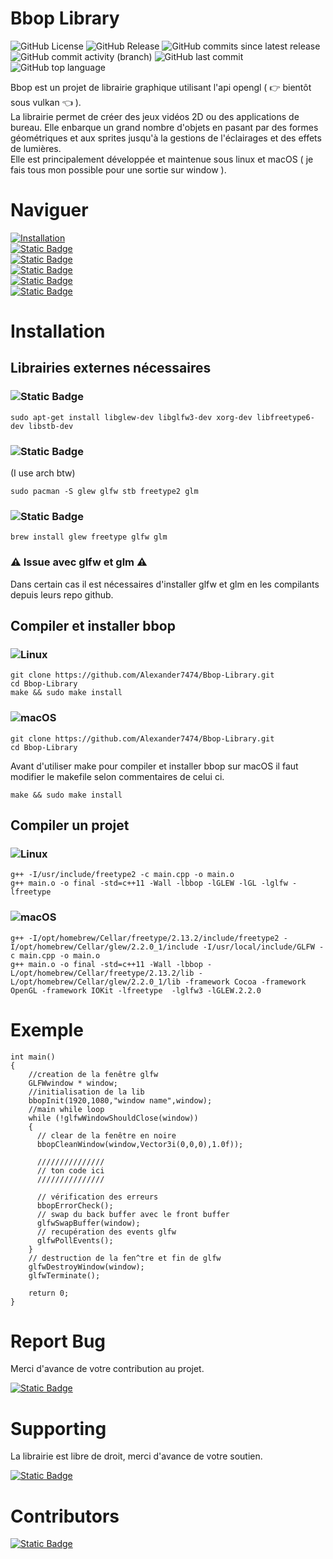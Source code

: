 # Bbop Library

![GitHub License](https://img.shields.io/github/license/Alexander7474/Bbop-Library)
![GitHub Release](https://img.shields.io/github/v/release/Alexander7474/Bbop-Library?include_prereleases&color=pink)
![GitHub commits since latest release](https://img.shields.io/github/commits-since/Alexander7474/Bbop-Library/latest?color=green)
![GitHub commit activity (branch)](https://img.shields.io/github/commit-activity/t/Alexander7474/Bbop-Library/main)
![GitHub last commit](https://img.shields.io/github/last-commit/Alexander7474/Bbop-Library?link=https%3A%2F%2Fgithub.com%2FAlexander7474%2FBbop-Library%2Fcommits%2Fmain%2F)
![GitHub top language](https://img.shields.io/github/languages/top/Alexander7474/Bbop-Library?logo=c%2B%2B&logoColor=red&color=red)

Bbop est un projet de librairie graphique utilisant l'api opengl ( :point_right: bientôt sous vulkan :point_left: ).   
La librairie permet de créer des jeux vidéos 2D ou des applications de bureau. Elle enbarque un grand nombre d'objets en pasant par des formes géométriques et aux sprites jusqu'à la gestions de l'éclairages et des effets de lumières.   
Elle est principalement développée et maintenue sous linux et macOS ( je fais tous mon possible pour une sortie sur window ).   

# Naviguer

[![Installation](https://img.shields.io/badge/Installation-lightgreen?style=for-the-badge)](#installation)   
[![Static Badge](https://img.shields.io/badge/Documentation-lightblue?style=for-the-badge)](https://alexander7474.github.io/bbop-web-docs/)   
[![Static Badge](https://img.shields.io/badge/Exemple_code-lightyellow?style=for-the-badge)](https://alexander7474.github.io/bbop-web-docs/)   
[![Static Badge](https://img.shields.io/badge/Report_Bug-red?style=for-the-badge&logoColor=red)](#report-bug)   
[![Static Badge](https://img.shields.io/badge/Support-purple?style=for-the-badge)](#supporting)   
[![Static Badge](https://img.shields.io/badge/Contributors-yellow?style=for-the-badge)](#contributors)   

# Installation  

## Librairies externes nécessaires

### ![Static Badge](https://img.shields.io/badge/Debian-Packages-grey?style=for-the-badge&logo=debian&labelColor=D70A53)

```
sudo apt-get install libglew-dev libglfw3-dev xorg-dev libfreetype6-dev libstb-dev 
```

### ![Static Badge](https://img.shields.io/badge/Arch_Linux-Packages-grey?style=for-the-badge&logo=arch-linux&logoColor=fff&labelColor=1793D1) 

(I use arch btw)

```
sudo pacman -S glew glfw stb freetype2 glm
```

### ![Static Badge](https://img.shields.io/badge/mac_os-Packages-grey?style=for-the-badge&logo=macos&logoColor=F0F0F0&labelColor=black)

```
brew install glew freetype glfw glm
```

### :warning: Issue avec glfw et glm :warning:

Dans certain cas il est nécessaires d'installer glfw et glm en les compilants depuis leurs repo github.

## Compiler et installer bbop

### ![Linux](https://img.shields.io/badge/Linux-FCC624?style=for-the-badge&logo=linux&logoColor=black)
```
git clone https://github.com/Alexander7474/Bbop-Library.git
cd Bbop-Library
make && sudo make install
```

### ![macOS](https://img.shields.io/badge/mac%20os-000000?style=for-the-badge&logo=macos&logoColor=F0F0F0)

```
git clone https://github.com/Alexander7474/Bbop-Library.git
cd Bbop-Library
```

Avant d'utiliser make pour compiler et installer bbop sur macOS il faut modifier le makefile selon commentaires de celui ci.

```
make && sudo make install
```

## Compiler un projet

### ![Linux](https://img.shields.io/badge/Linux-FCC624?style=for-the-badge&logo=linux&logoColor=black)

```
g++ -I/usr/include/freetype2 -c main.cpp -o main.o
g++ main.o -o final -std=c++11 -Wall -lbbop -lGLEW -lGL -lglfw -lfreetype
```

### ![macOS](https://img.shields.io/badge/mac%20os-000000?style=for-the-badge&logo=macos&logoColor=F0F0F0)

```
g++ -I/opt/homebrew/Cellar/freetype/2.13.2/include/freetype2 -I/opt/homebrew/Cellar/glew/2.2.0_1/include -I/usr/local/include/GLFW -c main.cpp -o main.o
g++ main.o -o final -std=c++11 -Wall -lbbop -L/opt/homebrew/Cellar/freetype/2.13.2/lib -L/opt/homebrew/Cellar/glew/2.2.0_1/lib -framework Cocoa -framework OpenGL -framework IOKit -lfreetype  -lglfw3 -lGLEW.2.2.0
```

# Exemple

```
int main()
{
    //creation de la fenêtre glfw
    GLFWwindow * window;
    //initialisation de la lib
    bbopInit(1920,1080,"window name",window);
    //main while loop
    while (!glfwWindowShouldClose(window))
    {
      // clear de la fenêtre en noire
      bbopCleanWindow(window,Vector3i(0,0,0),1.0f));
    
      ///////////////
      // ton code ici
      ///////////////
    
      // vérification des erreurs
      bbopErrorCheck();
      // swap du back buffer avec le front buffer
      glfwSwapBuffer(window);
      // recupération des events glfw
      glfwPollEvents();
    }
    // destruction de la fen^tre et fin de glfw
    glfwDestroyWindow(window);
    glfwTerminate();

    return 0;
}
```

# Report Bug

Merci d'avance de votre contribution au projet.

[![Static Badge](https://img.shields.io/badge/Report_issue-github-black?style=for-the-badge&logo=github)](https://github.com/Alexander7474/Bbop-Library/issues)

# Supporting

La librairie est libre de droit, merci d'avance de votre soutien.

[![Static Badge](https://img.shields.io/badge/Sponsor_on_github-Alexander7474-pink?style=for-the-badge&logo=githubsponsors)](https://github.com/sponsors/Alexander7474)

# Contributors

[![Static Badge](https://img.shields.io/badge/Je_suis_seule-Alexander7474-red?style=for-the-badge&logoColor=red)](https://github.com/Alexander7474)
